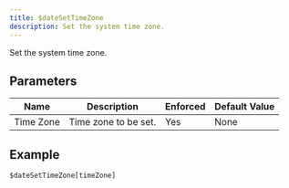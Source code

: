 ```yaml
---
title: $dateSetTimeZone
description: Set the system time zone.
---
```


Set the system time zone.
## Parameters
|   Name    |     Description      | Enforced | Default Value |
|-----------|----------------------|----------|---------------|
| Time Zone | Time zone to be set. | Yes      | None          |
## Example
```eats
$dateSetTimeZone[timeZone]
```